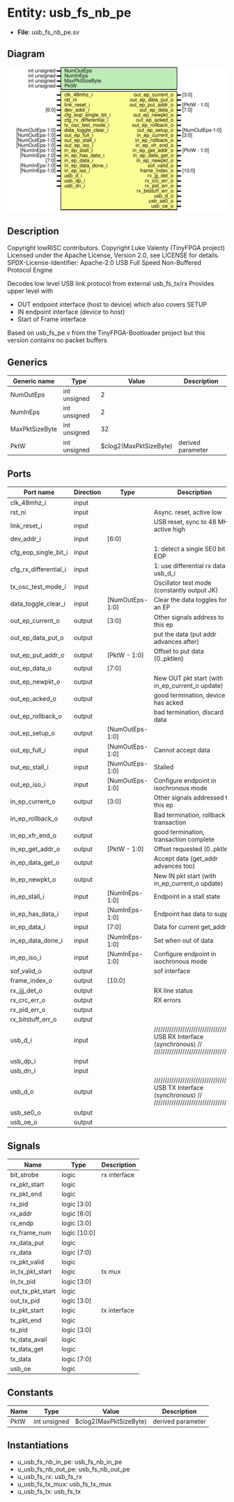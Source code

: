 # Entity: usb_fs_nb_pe

- **File**: usb_fs_nb_pe.sv
## Diagram

![Diagram](usb_fs_nb_pe.svg "Diagram")
## Description

 Copyright lowRISC contributors.
 Copyright Luke Valenty (TinyFPGA project)
 Licensed under the Apache License, Version 2.0, see LICENSE for details.
 SPDX-License-Identifier: Apache-2.0
 USB Full Speed Non-Buffered Protocol Engine

 Decodes low level USB link protocol from external usb_fs_tx/rx
 Provides upper level with
 - OUT endpoint interface (host to device) which also covers SETUP
 - IN endpoint interface (device to host)
 - Start of Frame interface

 Based on usb_fs_pe.v from the TinyFPGA-Bootloader project but
 this version contains no packet buffers

## Generics

| Generic name   | Type         | Value                  | Description         |
| -------------- | ------------ | ---------------------- | ------------------- |
| NumOutEps      | int unsigned | 2                      |                     |
| NumInEps       | int unsigned | 2                      |                     |
| MaxPktSizeByte | int unsigned | 32                     |                     |
| PktW           | int unsigned | $clog2(MaxPktSizeByte) |  derived parameter  |
## Ports

| Port name             | Direction | Type            | Description                                                                                                       |
| --------------------- | --------- | --------------- | ----------------------------------------------------------------------------------------------------------------- |
| clk_48mhz_i           | input     |                 |                                                                                                                   |
| rst_ni                | input     |                 | Async. reset, active low                                                                                          |
| link_reset_i          | input     |                 | USB reset, sync to 48 MHz, active high                                                                            |
| dev_addr_i            | input     | [6:0]           |                                                                                                                   |
| cfg_eop_single_bit_i  | input     |                 | 1: detect a single SE0 bit as EOP                                                                                 |
| cfg_rx_differential_i | input     |                 | 1: use differential rx data on usb_d_i                                                                            |
| tx_osc_test_mode_i    | input     |                 | Oscillator test mode (constantly output JK)                                                                       |
| data_toggle_clear_i   | input     | [NumOutEps-1:0] | Clear the data toggles for an EP                                                                                  |
| out_ep_current_o      | output    | [3:0]           | Other signals address to this ep                                                                                  |
| out_ep_data_put_o     | output    |                 | put the data (put addr advances after)                                                                            |
| out_ep_put_addr_o     | output    | [PktW - 1:0]    | Offset to put data (0..pktlen)                                                                                    |
| out_ep_data_o         | output    | [7:0]           |                                                                                                                   |
| out_ep_newpkt_o       | output    |                 | New OUT pkt start (with in_ep_current_o update)                                                                   |
| out_ep_acked_o        | output    |                 | good termination, device has acked                                                                                |
| out_ep_rollback_o     | output    |                 | bad termination, discard data                                                                                     |
| out_ep_setup_o        | output    | [NumOutEps-1:0] |                                                                                                                   |
| out_ep_full_i         | input     | [NumOutEps-1:0] | Cannot accept data                                                                                                |
| out_ep_stall_i        | input     | [NumOutEps-1:0] | Stalled                                                                                                           |
| out_ep_iso_i          | input     | [NumOutEps-1:0] | Configure endpoint in isochronous mode                                                                            |
| in_ep_current_o       | output    | [3:0]           | Other signals addressed to this ep                                                                                |
| in_ep_rollback_o      | output    |                 | Bad termination, rollback transaction                                                                             |
| in_ep_xfr_end_o       | output    |                 | good termination, transaction complete                                                                            |
| in_ep_get_addr_o      | output    | [PktW - 1:0]    | Offset requested (0..pktlen)                                                                                      |
| in_ep_data_get_o      | output    |                 | Accept data (get_addr advances too)                                                                               |
| in_ep_newpkt_o        | output    |                 | New IN pkt start (with in_ep_current_o update)                                                                    |
| in_ep_stall_i         | input     | [NumInEps-1:0]  | Endpoint in a stall state                                                                                         |
| in_ep_has_data_i      | input     | [NumInEps-1:0]  | Endpoint has data to supply                                                                                       |
| in_ep_data_i          | input     | [7:0]           | Data for current get_addr                                                                                         |
| in_ep_data_done_i     | input     | [NumInEps-1:0]  | Set when out of data                                                                                              |
| in_ep_iso_i           | input     | [NumInEps-1:0]  | Configure endpoint in isochronous mode                                                                            |
| sof_valid_o           | output    |                 |  sof interface                                                                                                    |
| frame_index_o         | output    | [10:0]          |                                                                                                                   |
| rx_jjj_det_o          | output    |                 |  RX line status                                                                                                   |
| rx_crc_err_o          | output    |                 |  RX errors                                                                                                        |
| rx_pid_err_o          | output    |                 |                                                                                                                   |
| rx_bitstuff_err_o     | output    |                 |                                                                                                                   |
| usb_d_i               | input     |                 | ///////////////////////////////////// USB RX Interface (synchronous)    // /////////////////////////////////////  |
| usb_dp_i              | input     |                 |                                                                                                                   |
| usb_dn_i              | input     |                 |                                                                                                                   |
| usb_d_o               | output    |                 | ///////////////////////////////////// USB TX Interface (synchronous)    // /////////////////////////////////////  |
| usb_se0_o             | output    |                 |                                                                                                                   |
| usb_oe_o              | output    |                 |                                                                                                                   |
## Signals

| Name             | Type         | Description    |
| ---------------- | ------------ | -------------- |
| bit_strobe       | logic        |  rx interface  |
| rx_pkt_start     | logic        |                |
| rx_pkt_end       | logic        |                |
| rx_pid           | logic [3:0]  |                |
| rx_addr          | logic [6:0]  |                |
| rx_endp          | logic [3:0]  |                |
| rx_frame_num     | logic [10:0] |                |
| rx_data_put      | logic        |                |
| rx_data          | logic [7:0]  |                |
| rx_pkt_valid     | logic        |                |
| in_tx_pkt_start  | logic        |  tx mux        |
| in_tx_pid        | logic [3:0]  |                |
| out_tx_pkt_start | logic        |                |
| out_tx_pid       | logic [3:0]  |                |
| tx_pkt_start     | logic        |  tx interface  |
| tx_pkt_end       | logic        |                |
| tx_pid           | logic [3:0]  |                |
| tx_data_avail    | logic        |                |
| tx_data_get      | logic        |                |
| tx_data          | logic [7:0]  |                |
| usb_oe           | logic        |                |
## Constants

| Name | Type         | Value                  | Description        |
| ---- | ------------ | ---------------------- | ------------------ |
| PktW | int unsigned | $clog2(MaxPktSizeByte) | derived parameter  |
## Instantiations

- u_usb_fs_nb_in_pe: usb_fs_nb_in_pe
- u_usb_fs_nb_out_pe: usb_fs_nb_out_pe
- u_usb_fs_rx: usb_fs_rx
- u_usb_fs_tx_mux: usb_fs_tx_mux
- u_usb_fs_tx: usb_fs_tx
